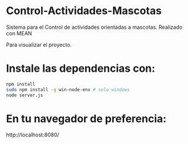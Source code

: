 # Control-Actividades-Mascotas
Sistema para el Control de actividades orientadas a mascotas. Realizado con MEAN

Para visualizar el proyecto.

Instale las dependencias con:
=============================
```bash
npm install
sudo npm install -g win-node-env # solo windows
node server.js
```
En tu navegador de preferencia:
==============================

http://localhost:8080/


